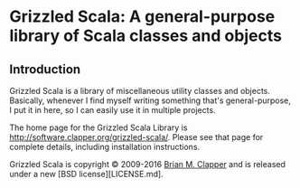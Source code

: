 Grizzled Scala: A general-purpose library of Scala classes and objects
======================================================================

## Introduction

Grizzled Scala is a library of miscellaneous utility classes and objects.
Basically, whenever I find myself writing something that's general-purpose,
I put it in here, so I can easily use it in multiple projects.

The home page for the Grizzled Scala Library is
<http://software.clapper.org/grizzled-scala/>. Please see that page for
complete details, including installation instructions.

Grizzled Scala is copyright &copy; 2009-2016 [Brian M. Clapper][] and
is released under a new [BSD license][LICENSE.md].

[Brian M. Clapper]: mailto:bmc@clapper.org
[Grizzled Python]: http://software.clapper.org/grizzled-python/
